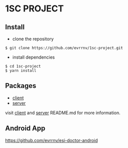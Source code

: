 # 1SC PROJECT

## Install

- clone the repository

```
$ git clone https://github.com/evrrnv/1sc-project.git
```

- install dependencies

```
$ cd 1sc-project
$ yarn install
```

## Packages

- [client](https://github.com/evrrnv/1sc-project/tree/master/packages/client)
- [server](https://github.com/evrrnv/1sc-project/tree/master/packages/server)

visit [client](https://github.com/evrrnv/1sc-project/blob/master/packages/client/README.md) and [server](https://github.com/evrrnv/1sc-project/blob/master/packages/server/README.md) README.md for more information.

## Android App
https://github.com/evrrnv/esi-doctor-android
